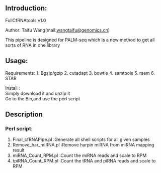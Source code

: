 ## Introduction:
FullCfRNAtools v1.0  

Author: Taifu Wang(mail:wangtaifu@genomics.cn)  

This pipeline is designed for PALM-seq which is a new method to get all sorts of RNA in one library  

## Usage:
Requirements: 
	1. Bgzip/gzip
	2. cutadapt
	3. bowtie
	4. samtools
	5. rsem
	6. STAR

Install :  
	Simply download it and unzip it  
	Go to the Bin,and use the perl script  


## Description

### Perl script: 
1. Final_cfRNAPipe.pl :Generate all shell scripts for all given samples  
2. Remove_har_miRNA.pl :Remove harpin miRNA from miRNA mapping result  
2. miRNA_Count_RPM.pl :Count the miRNA reads and scale to RPM  
4. tpiRNA_Count_RPM.pl :Count the tRNA and piRNA reads and scale to RPM  


